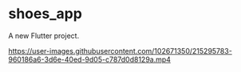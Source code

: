# shoes_app

A new Flutter project.


https://user-images.githubusercontent.com/102671350/215295783-960186a6-3d6e-40ed-9d05-c787d0d8129a.mp4


